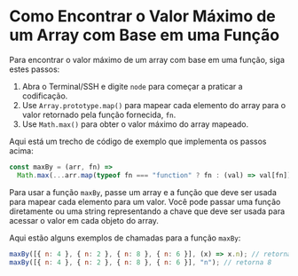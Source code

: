 # Como Encontrar o Valor Máximo de um Array com Base em uma Função

Para encontrar o valor máximo de um array com base em uma função, siga estes passos:

1.  Abra o Terminal/SSH e digite `node` para começar a praticar a codificação.
2.  Use `Array.prototype.map()` para mapear cada elemento do array para o valor retornado pela função fornecida, `fn`.
3.  Use `Math.max()` para obter o valor máximo do array mapeado.

Aqui está um trecho de código de exemplo que implementa os passos acima:

```js
const maxBy = (arr, fn) =>
  Math.max(...arr.map(typeof fn === "function" ? fn : (val) => val[fn]));
```

Para usar a função `maxBy`, passe um array e a função que deve ser usada para mapear cada elemento para um valor. Você pode passar uma função diretamente ou uma string representando a chave que deve ser usada para acessar o valor em cada objeto do array.

Aqui estão alguns exemplos de chamadas para a função `maxBy`:

```js
maxBy([{ n: 4 }, { n: 2 }, { n: 8 }, { n: 6 }], (x) => x.n); // retorna 8
maxBy([{ n: 4 }, { n: 2 }, { n: 8 }, { n: 6 }], "n"); // retorna 8
```
